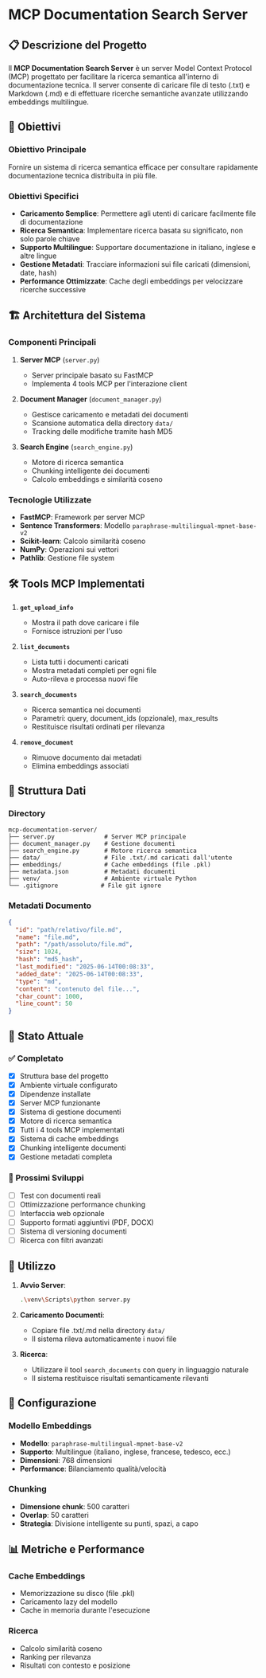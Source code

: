 # MCP Documentation Search Server

## 📋 Descrizione del Progetto

Il **MCP Documentation Search Server** è un server Model Context Protocol (MCP) progettato per facilitare la ricerca semantica all'interno di documentazione tecnica. Il server consente di caricare file di testo (.txt) e Markdown (.md) e di effettuare ricerche semantiche avanzate utilizzando embeddings multilingue.

## 🎯 Obiettivi

### Obiettivo Principale
Fornire un sistema di ricerca semantica efficace per consultare rapidamente documentazione tecnica distribuita in più file.

### Obiettivi Specifici
- **Caricamento Semplice**: Permettere agli utenti di caricare facilmente file di documentazione
- **Ricerca Semantica**: Implementare ricerca basata su significato, non solo parole chiave
- **Supporto Multilingue**: Supportare documentazione in italiano, inglese e altre lingue
- **Gestione Metadati**: Tracciare informazioni sui file caricati (dimensioni, date, hash)
- **Performance Ottimizzate**: Cache degli embeddings per velocizzare ricerche successive

## 🏗️ Architettura del Sistema

### Componenti Principali

1. **Server MCP** (`server.py`)
   - Server principale basato su FastMCP
   - Implementa 4 tools MCP per l'interazione client

2. **Document Manager** (`document_manager.py`)
   - Gestisce caricamento e metadati dei documenti
   - Scansione automatica della directory `data/`
   - Tracking delle modifiche tramite hash MD5

3. **Search Engine** (`search_engine.py`)
   - Motore di ricerca semantica
   - Chunking intelligente dei documenti
   - Calcolo embeddings e similarità coseno

### Tecnologie Utilizzate

- **FastMCP**: Framework per server MCP
- **Sentence Transformers**: Modello `paraphrase-multilingual-mpnet-base-v2`
- **Scikit-learn**: Calcolo similarità coseno
- **NumPy**: Operazioni sui vettori
- **Pathlib**: Gestione file system

## 🛠️ Tools MCP Implementati

1. **`get_upload_info`**
   - Mostra il path dove caricare i file
   - Fornisce istruzioni per l'uso

2. **`list_documents`**
   - Lista tutti i documenti caricati
   - Mostra metadati completi per ogni file
   - Auto-rileva e processa nuovi file

3. **`search_documents`**
   - Ricerca semantica nei documenti
   - Parametri: query, document_ids (opzionale), max_results
   - Restituisce risultati ordinati per rilevanza

4. **`remove_document`**
   - Rimuove documento dai metadati
   - Elimina embeddings associati

## 💾 Struttura Dati

### Directory
```
mcp-documentation-server/
├── server.py              # Server MCP principale
├── document_manager.py    # Gestione documenti
├── search_engine.py       # Motore ricerca semantica
├── data/                  # File .txt/.md caricati dall'utente
├── embeddings/            # Cache embeddings (file .pkl)
├── metadata.json          # Metadati documenti
├── venv/                  # Ambiente virtuale Python
└── .gitignore            # File git ignore
```

### Metadati Documento
```json
{
  "id": "path/relativo/file.md",
  "name": "file.md",
  "path": "/path/assoluto/file.md",
  "size": 1024,
  "hash": "md5_hash",
  "last_modified": "2025-06-14T00:08:33",
  "added_date": "2025-06-14T00:08:33",
  "type": "md",
  "content": "contenuto del file...",
  "char_count": 1000,
  "line_count": 50
}
```

## 🚀 Stato Attuale

### ✅ Completato
- [x] Struttura base del progetto
- [x] Ambiente virtuale configurato
- [x] Dipendenze installate
- [x] Server MCP funzionante
- [x] Sistema di gestione documenti
- [x] Motore di ricerca semantica
- [x] Tutti i 4 tools MCP implementati
- [x] Sistema di cache embeddings
- [x] Chunking intelligente documenti
- [x] Gestione metadati completa

### 🎯 Prossimi Sviluppi
- [ ] Test con documenti reali
- [ ] Ottimizzazione performance chunking
- [ ] Interfaccia web opzionale
- [ ] Supporto formati aggiuntivi (PDF, DOCX)
- [ ] Sistema di versioning documenti
- [ ] Ricerca con filtri avanzati

## 📖 Utilizzo

1. **Avvio Server**:
   ```bash
   .\venv\Scripts\python server.py
   ```

2. **Caricamento Documenti**:
   - Copiare file .txt/.md nella directory `data/`
   - Il sistema rileva automaticamente i nuovi file

3. **Ricerca**:
   - Utilizzare il tool `search_documents` con query in linguaggio naturale
   - Il sistema restituisce risultati semanticamente rilevanti

## 🔧 Configurazione

### Modello Embeddings
- **Modello**: `paraphrase-multilingual-mpnet-base-v2`
- **Supporto**: Multilingue (italiano, inglese, francese, tedesco, ecc.)
- **Dimensioni**: 768 dimensioni
- **Performance**: Bilanciamento qualità/velocità

### Chunking
- **Dimensione chunk**: 500 caratteri
- **Overlap**: 50 caratteri
- **Strategia**: Divisione intelligente su punti, spazi, a capo

## 📊 Metriche e Performance

### Cache Embeddings
- Memorizzazione su disco (file .pkl)
- Caricamento lazy del modello
- Cache in memoria durante l'esecuzione

### Ricerca
- Calcolo similarità coseno
- Ranking per rilevanza
- Risultati con contesto e posizione
